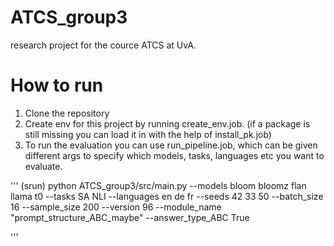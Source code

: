 # ATCS_group3
research project for the cource ATCS at UvA.

# How to run
1. Clone the repository
2. Create env for this project by running create_env.job. (if a package is still missing you can load it in with the help of install_pk.job)
3. To run the evaluation you can use run_pipeline.job, which can be given different args to specify which models, tasks, languages etc you want to evaluate.


'''
(srun) python ATCS_group3/src/main.py  --models bloom bloomz flan llama t0 --tasks SA NLI --languages en de fr --seeds 42 33 50 --batch_size 16 --sample_size 200 --version 96 --module_name "prompt_structure_ABC_maybe" --answer_type_ABC True

'''



